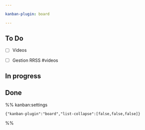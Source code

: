 ```yaml
---

kanban-plugin: board

---
```


## To Do

- [ ] Videos
- [ ] Gestion RRSS #videos


## In progress



## Done





%% kanban:settings
```
{"kanban-plugin":"board","list-collapse":[false,false,false]}
```
%%